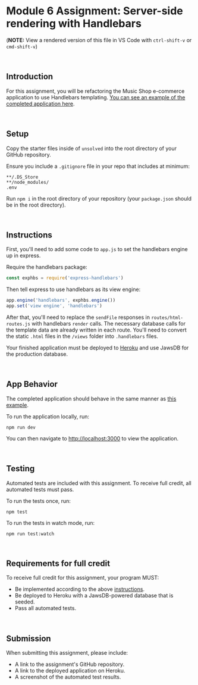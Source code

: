 # Module 6 Assignment: Server-side rendering with Handlebars

(**NOTE:** View a rendered version of this file in VS Code with `ctrl-shift-v` or `cmd-shift-v`)

&nbsp;
## Introduction

For this assignment, you will be refactoring the Music Shop e-commerce application to use Handlebars templating. [You can see an example of the completed application here](https://music-shop-hbs.herokuapp.com/).

&nbsp;
## Setup

Copy the starter files inside of `unsolved` into the root directory of your GitHub repository.

Ensure you include a `.gitignore` file in your repo that includes at minimum:

```
**/.DS_Store
**/node_modules/
.env
```

Run `npm i` in the root directory of your repository (your `package.json` should be in the root directory).

&nbsp;
## Instructions

First, you'll need to add some code to `app.js` to set the handlebars engine up in express.

Require the handlebars package:

```js
const exphbs = require('express-handlebars')
```

Then tell express to use handlebars as its view engine:

```js
app.engine('handlebars', exphbs.engine())
app.set('view engine', 'handlebars')
```

After that, you'll need to replace the `sendFile` responses in `routes/html-routes.js` with handlebars `render` calls. The necessary database calls for the template data are already written in each route. You'll need to convert the static `.html` files in the `/views` folder into `.handlebars` files.

Your finished application must be deployed to [Heroku](https://www.heroku.com/) and use JawsDB for the production database.

&nbsp;
## App Behavior

The completed application should behave in the same manner as [this example](https://music-shop-hbs.herokuapp.com/).

To run the application locally, run:

```
npm run dev
```

You can then navigate to [http://localhost:3000](http://localhost:3000) to view the application.

&nbsp;
## Testing

Automated tests are included with this assignment. To receive full credit, all automated tests must pass.

To run the tests once, run:

```
npm test
```

To run the tests in watch mode, run:

```
npm run test:watch
```

&nbsp;
## Requirements for full credit

To receive full credit for this assignment, your program MUST:

  * Be implemented according to the above [instructions](#instructions).
  * Be deployed to Heroku with a JawsDB-powered database that is seeded.
  * Pass all automated tests.

&nbsp;
## Submission

When submitting this assignment, please include:

  * A link to the assignment's GitHub repository.
  * A link to the deployed application on Heroku.
  * A screenshot of the automated test results.